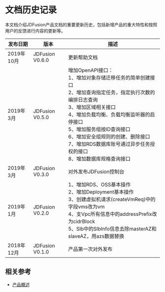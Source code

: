 # 文档历史记录

本文档介绍JDFusion产品文档的重要更新历史，包括新增产品的重大特性和按照用户的反馈进行内容的更新等。

|发布日期|版本|描述|
|-|-|-|
|2019年10月|JDFusion V0.6.0|更新帮助文档|
|2019年3月|JDFusion V0.5.0|增加OpenAPI接口：<br />1、增加对象存储迁移任务的简单创建接口 <br />2、增加查询指定任务，指定执行次数的编排日志查询 <br />3、增加区域相关接口 <br />4、增加负载均衡、负载均衡监听器的启停接口 <br />5、增加服务组按ID查询接口  <br />6、增加安全组规则的创建、删除接口 <br />7、增加RDS数据库账号通过异步任务授权的接口 <br />8、增加数据库规格查询接口 <br />|
|2019年3月|JDFusion V0.3.0|对外发布JDFusion控制台|
|2019年1月|JDFusion V0.2.0|1、增加RDS、OSS基本操作 <br />2、增加Deployment基本操作 <br />3、创建虚拟机请求(createVmReq)中的字段vms改为vm <br />4、支Vpc所有信息中的addressPrefix改为cidrBlock <br />5、Slb中的SlbInfo信息去除masterAZ和slaveAZ，用azs数据替换|
|2018年12月|JDFusion V0.1.0|产品第一次对外发布|                                       |
## 相关参考

- [产品概述](/documentation/Hybrid-Cloud/JDFusion/Introduction/Product-Overview.md)
